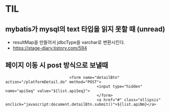 # TIL

## mybatis가 mysql의 text 타입을 읽지 못할 때 (unread)
- resultMap을 만들어서 jdbcType을 varchar로 변환시킨다.
- https://stage-diary.tistory.com/594

## 페이지 이동 시 post 방식으로 보낼때
```
							<form name="detailBtn" action="/platformDetail.do" method="POST">
										<input type="hidden" name="apiSeq" value="${list.apiSeq}">
										</form>
										<a href="#" class="ellipsis" onclick="javascript:document.detailBtn.submit()">${list.apiNm}</a>
```
